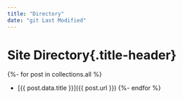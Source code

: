 ```yaml
---
title: "Directory"
date: "git Last Modified"
---
```


# Site Directory{.title-header}

{%- for post in collections.all %}
* [{{ post.data.title }}]({{ post.url }})
{%- endfor %}